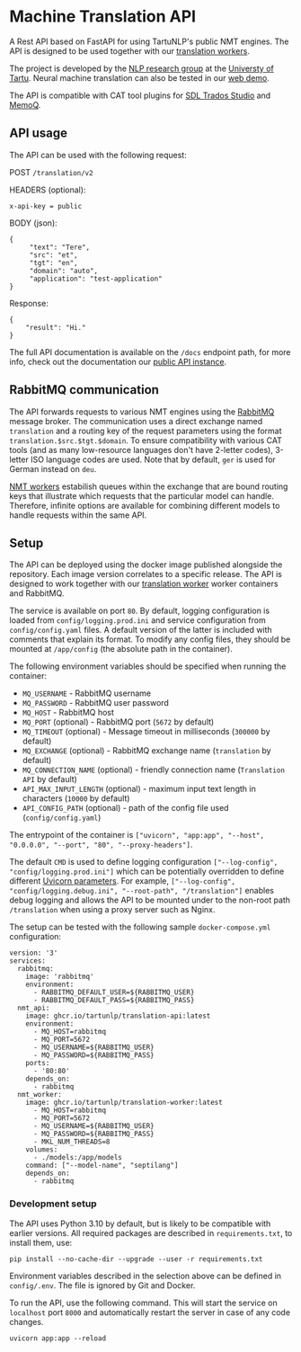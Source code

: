# Machine Translation API

A Rest API based on FastAPI for using TartuNLP's public NMT engines. The API is designed to be used together with our
[translation workers](https://github.com/TartuNLP/translation-worker).

The project is developed by the [NLP research group](https://tartunlp.ai) at the [Universty of Tartu](https://ut.ee).
Neural machine translation can also be tested in our [web demo](https://translate.ut.ee/).

The API is compatible with CAT tool plugins for [SDL Trados Studio](https://github.com/TartuNLP/SDL-Neurotolge-Plugin)
and [MemoQ](https://github.com/TartuNLP/MemoQ-Neurotolge-Plugin).

## API usage

The API can be used with the following request:

POST `/translation/v2`

HEADERS (optional):

```
x-api-key = public
```

BODY (json):

```
{
     "text": "Tere",
     "src": "et",
     "tgt": "en",
     "domain": "auto",
     "application": "test-application"
}
```

Response:

```
{
    "result": "Hi."
}
```

The full API documentation is available on the `/docs` endpoint path, for more info, check out the documentation
our [public API instance](https://api.tartunlp.ai/translation/docs).

## RabbitMQ communication

The API forwards requests to various NMT engines using the [RabbitMQ](https://rabbitmq.com) message broker. The
communication uses a direct exchange named `translation` and a routing key of the request parameters using the format
`translation.$src.$tgt.$domain`. To ensure compatibility with various CAT tools (and as many low-resource languages
don't have 2-letter codes), 3-letter ISO language codes are used. Note that by default, `ger` is used for German instead
on `deu`.

[NMT workers](https://github.com/TartuNLP/translation-worker)
estabilish queues within the exchange that are bound routing keys that illustrate which requests that the particular
model can handle. Therefore, infinite options are available for combining different models to handle requests within the
same API.

## Setup

The API can be deployed using the docker image published alongside the repository. Each image version correlates to a
specific release. The API is designed to work together with our
[translation worker](https://github.com/TartuNLP/translation-worker) worker containers and RabbitMQ.

The service is available on port `80`. By default, logging configuration is loaded from `config/logging.prod.ini` and
service configuration from `config/config.yaml` files. A default version of the latter is included with comments that
explain its format. To modify any config files, they should be mounted at `/app/config` (the absolute path in the
container).

The following environment variables should be specified when running the container:

- `MQ_USERNAME` - RabbitMQ username
- `MQ_PASSWORD` - RabbitMQ user password
- `MQ_HOST` - RabbitMQ host
- `MQ_PORT` (optional) - RabbitMQ port (`5672` by default)
- `MQ_TIMEOUT` (optional) - Message timeout in milliseconds (`300000` by default)
- `MQ_EXCHANGE` (optional) - RabbitMQ exchange name (`translation` by default)
- `MQ_CONNECTION_NAME` (optional) - friendly connection name (`Translation API` by default)
- `API_MAX_INPUT_LENGTH` (optional) - maximum input text length in characters (`10000` by default)
- `API_CONFIG_PATH` (optional) - path of the config file used (`config/config.yaml`)

The entrypoint of the container is `["uvicorn", "app:app", "--host", "0.0.0.0", "--port", "80", "--proxy-headers"]`.

The default `CMD` is used to define logging configuration `["--log-config", "config/logging.prod.ini"]` which can be
potentially overridden to define different [Uvicorn parameters](https://www.uvicorn.org/deployment/). For example,
`["--log-config", "config/logging.debug.ini", "--root-path", "/translation"]` enables debug logging and allows the API
to be mounted under to the non-root path `/translation` when using a proxy server such as Nginx.

The setup can be tested with the following sample `docker-compose.yml` configuration:

```
version: '3'
services:
  rabbitmq:
    image: 'rabbitmq'
    environment:
      - RABBITMQ_DEFAULT_USER=${RABBITMQ_USER}
      - RABBITMQ_DEFAULT_PASS=${RABBITMQ_PASS}
  nmt_api:
    image: ghcr.io/tartunlp/translation-api:latest
    environment:
      - MQ_HOST=rabbitmq
      - MQ_PORT=5672
      - MQ_USERNAME=${RABBITMQ_USER}
      - MQ_PASSWORD=${RABBITMQ_PASS}
    ports:
      - '80:80'
    depends_on:
      - rabbitmq
  nmt_worker:
    image: ghcr.io/tartunlp/translation-worker:latest
      - MQ_HOST=rabbitmq
      - MQ_PORT=5672
      - MQ_USERNAME=${RABBITMQ_USER}
      - MQ_PASSWORD=${RABBITMQ_PASS}
      - MKL_NUM_THREADS=8
    volumes:
      - ./models:/app/models
    command: ["--model-name", "septilang"]
    depends_on:
      - rabbitmq
```

### Development setup

The API uses Python 3.10 by default, but is likely to be compatible with earlier versions. All required packages are
described in `requirements.txt`, to install them, use:

```
pip install --no-cache-dir --upgrade --user -r requirements.txt
```

Environment variables described in the selection above can be defined in `config/.env`. The file is ignored by Git and
Docker.

To run the API, use the following command. This will start the service on `localhost` port `8000` and automatically
restart the server in case of any code changes.

```
uvicorn app:app --reload
```
